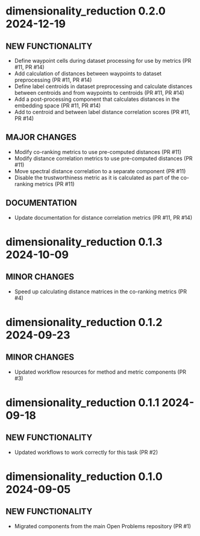 <!-- # dimensionality_reduction x.y.z

## BREAKING CHANGES

* Restructured `src` directory (PR #3).

## NEW FUNCTIONALITY

* Added `control_methods/true_labels` component (PR #5).
* Added `methods/logistic_regression` component (PR #5).
* Added `metrics/accuracy` component (PR #5).

## MAJOR CHANGES

* Updated `api` files (PR #5).
* Updated configs, components and CI to the latest Viash version (PR #8).

## MINOR CHANGES

* Updated `README.md` (PR #5).

## BUGFIXES -->

# dimensionality_reduction 0.2.0 2024-12-19

## NEW FUNCTIONALITY

* Define waypoint cells during dataset processing for use by metrics (PR #11, PR #14)
* Add calculation of distances between waypoints to dataset preprocessing (PR #11, PR #14)
* Define label centroids in dataset preprocessing and calculate distances between centroids and from waypoints to centroids (PR #11, PR #14)
* Add a post-processing component that calculates distances in the embedding space (PR #11, PR #14)
* Add to centroid and between label distance correlation scores (PR #11, PR #14)

## MAJOR CHANGES

* Modify co-ranking metrics to use pre-computed distances (PR #11)
* Modify distance correlation metrics to use pre-computed distances (PR #11)
* Move spectral distance correlation to a separate component (PR #11)
* Disable the trustworthiness metric as it is calculated as part of the co-ranking metrics (PR #11)

## DOCUMENTATION

* Update documentation for distance correlation metrics (PR #11, PR #14)

# dimensionality_reduction 0.1.3 2024-10-09

## MINOR CHANGES

* Speed up calculating distance matrices in the co-ranking metrics (PR #4)

# dimensionality_reduction 0.1.2 2024-09-23

## MINOR CHANGES

* Updated workflow resources for method and metric components (PR #3)

# dimensionality_reduction 0.1.1 2024-09-18

## NEW FUNCTIONALITY

* Updated workflows to work correctly for this task (PR #2)

# dimensionality_reduction 0.1.0 2024-09-05

## NEW FUNCTIONALITY

* Migrated components from the main Open Problems repository (PR #1)

